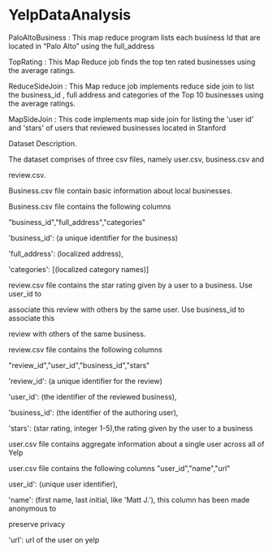 # YelpDataAnalysis

PaloAltoBusiness : This map reduce program lists each business Id that are located in “Palo Alto” using the full_address

TopRating : This Map Reduce job finds the top ten rated businesses using the average ratings.

ReduceSideJoin : This Map reduce job implements reduce side join to list the business_id , full address and categories of the Top 10 businesses using the average ratings.

MapSideJoin : This code implements map side join for listing the 'user id' and 'stars' of users that reviewed businesses located in Stanford


Dataset Description.

The dataset comprises of three csv files, namely user.csv, business.csv and

review.csv.

Business.csv file contain basic information about local businesses.

Business.csv file contains the following columns

"business_id","full_address","categories"

'business_id': (a unique identifier for the business)

'full_address': (localized address),

'categories': [(localized category names)]

review.csv file contains the star rating given by a user to a business. Use user_id to

associate this review with others by the same user. Use business_id to associate this

review with others of the same business.

review.csv file contains the following columns

"review_id","user_id","business_id","stars"

'review_id': (a unique identifier for the review)

'user_id': (the identifier of the reviewed business),

'business_id': (the identifier of the authoring user),

'stars': (star rating, integer 1-5),the rating given by the user to a business

user.csv file contains aggregate information about a single user across all of Yelp

user.csv file contains the following columns "user_id","name","url"

user_id': (unique user identifier),

'name': (first name, last initial, like 'Matt J.'), this column has been made anonymous to

preserve privacy

'url': url of the user on yelp
